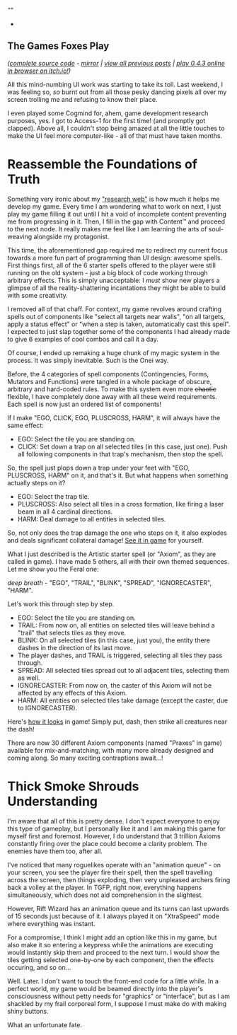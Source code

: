 *""*

- 

## The Games Foxes Play
*([complete source code](https://github.com/Oneirical/The-Games-Foxes-Play) - [mirror](https://codeberg.org/Oneirical/The-Games-Foxes-Play) | [view all previous posts](https://github.com/Oneirical/The-Games-Foxes-Play/tree/main/design/Development%20Logs) | [play 0.4.3 online in browser on itch.io!](https://oneirical.itch.io/tgfp))*

All this mind-numbing UI work was starting to take its toll. Last weekend, I was feeling so, *so* burnt out from all those pesky dancing pixels all over my screen trolling me and refusing to know their place. 

I even played some Cogmind for, ahem, game development research purposes, yes. I got to Access-1 for the first time! (and promptly got clapped). Above all, I couldn't stop being amazed at all the little touches to make the UI feel more computer-like - all of that must have taken months.

# Reassemble the Foundations of Truth

Something very ironic about my ["research web"]() is how much it helps me develop my game. Every time I am wondering what to work on next, I just play my game filling it out until I hit a void of incomplete content preventing me from progressing in it. Then, I fill in the gap with Content™ and proceed to the next node. It really makes me feel like I am learning the arts of soul-weaving alongside my protagonist.

This time, the aforementioned gap required me to redirect my current focus towards a more fun part of programming than UI design: awesome spells. First things first, all of the 6 starter spells offered to the player were still running on the old system - just a big block of code working through arbitrary effects. This is simply unacceptable: I *must* show new players a glimpse of all the reality-shattering incantations they might be able to build with some creativity.

I removed all of that chaff. For context, my game revolves around crafting spells out of components like "select all targets near walls", "on all targets, apply a status effect" or "when a step is taken, automatically cast this spell". I expected to just slap together some of the components I had already made to give 6 examples of cool combos and call it a day.

Of course, I ended up remaking a huge chunk of my magic system in the process. It was simply inevitable. Such is the Onei way.

Before, the 4 categories of spell components (Contingencies, Forms, Mutators and Functions) were tangled in a whole package of obscure, arbitrary and hard-coded rules. To make this system even more ~~chaotic~~ flexible, I have completely done away with all these weird requirements. Each spell is now just an ordered list of components!

If I make "EGO, CLICK, EGO, PLUSCROSS, HARM", it will always have the same effect:

* EGO: Select the tile you are standing on.
* CLICK: Set down a trap on all selected tiles (in this case, just one). Push all following components in that trap's mechanism, then stop the spell.

So, the spell just plops down a trap under your feet with "EGO, PLUSCROSS, HARM" on it, and that's it. But what happens when something actually steps on it?

* EGO: Select the trap tile.
* PLUSCROSS: Also select all tiles in a cross formation, like firing a laser beam in all 4 cardinal directions.
* HARM: Deal damage to all entities in selected tiles.

So, not only does the trap damage the one who steps on it, it also explodes and deals significant collateral damage! [See it in game]() for yourself.

What I just described is the Artistic starter spell (or "Axiom", as they are called in game). I have made 5 others, all with their own themed sequences. Let me show you the Feral one:

*deep breath* - "EGO", "TRAIL", "BLINK", "SPREAD", "IGNORECASTER", "HARM".

Let's work this through step by step. 

* EGO: Select the tile you are standing on.
* TRAIL: From now on, all entities on selected tiles will leave behind a "trail" that selects tiles as they move.
* BLINK: On all selected tiles (in this case, just you), the entity there dashes in the direction of its last move.
* The player dashes, and TRAIL is triggered, selecting all tiles they pass through.
* SPREAD: All selected tiles spread out to all adjacent tiles, selecting them as well.
* IGNORECASTER: From now on, the caster of this Axiom will not be affected by any effects of this Axiom.
* HARM: All entities on selected tiles take damage (except the caster, due to IGNORECASTER).

Here's [how it looks]() in game! Simply put, dash, then strike all creatures near the dash!

There are now 30 different Axiom components (named "Praxes" in game) available for mix-and-matching, with many more already designed and coming along. So many exciting contraptions await...!

# Thick Smoke Shrouds Understanding

I'm aware that all of this is pretty dense. I don't expect everyone to enjoy this type of gameplay, but I personally like it and I am making this game for myself first and foremost. However, I do understand that 3 trillion Axioms constantly firing over the place could become a clarity problem. The enemies have them too, after all.

I've noticed that many roguelikes operate with an "animation queue" - on your screen, you see the player fire their spell, then the spell travelling across the screen, then things exploding, then very unpleased archers firing back a volley at the player. In TGFP, right now, everything happens simultaneously, which does not aid comprehension in the slightest. 

However, Rift Wizard has an animation queue and its turns can last upwards of 15 seconds just because of it. I always played it on "XtraSpeed" mode where everything was instant.

For a compromise, I think I might add an option like this in my game, but also make it so entering a keypress while the animations are executing would instantly skip them and proceed to the next turn. I would show the tiles getting selected one-by-one by each component, then the effects occuring, and so on...

Well. Later. I don't want to touch the front-end code for a little while. In a perfect world, my game would be beamed directly into the player's consciousness without petty needs for "graphics" or "interface", but as I am shackled by my frail corporeal form, I suppose I must make do with making shiny buttons.

What an unfortunate fate.